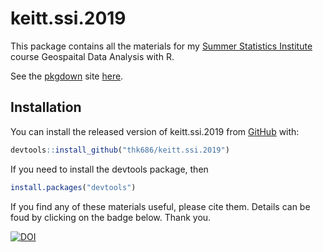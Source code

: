 
<!-- README.md is generated from README.Rmd. Please edit that file -->

# keitt.ssi.2019

<!-- badges: start -->

<!-- badges: end -->

This package contains all the materials for my [Summer Statistics
Institute](https://stat.utexas.edu/training/ssi) course Geospaital Data
Analysis with R.

See the [pkgdown](https://pkgdown.r-lib.org/) site
[here](https://thk686.github.io/keitt.ssi.2019/).

## Installation

You can install the released version of keitt.ssi.2019 from
[GitHub](https://www.github.com/) with:

``` r
devtools::install_github("thk686/keitt.ssi.2019")
```

If you need to install the devtools package, then

``` r
install.packages("devtools")
```

If you find any of these materials useful, please cite them. Details can
be foud by clicking on the badge below. Thank
you.

[![DOI](https://zenodo.org/badge/DOI/10.5281/zenodo.3247152.svg)](https://doi.org/10.5281/zenodo.3247152)
